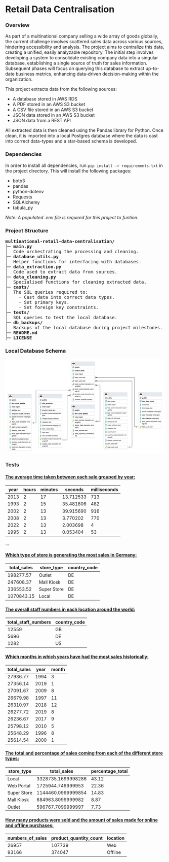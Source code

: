 # Retail Data Centralisation

### Overview

As part of a multinational company selling a wide array of goods globally, the current challenge involves scattered sales data across various sources, hindering accessibility and analysis. The project aims to centralize this data, creating a unified, easily analyzable repository. The initial step involves developing a system to consolidate existing company data into a singular database, establishing a single source of truth for sales information. Subsequent phases will focus on querying this database to extract up-to-date business metrics, enhancing data-driven decision-making within the organization.

This project extracts data from the following sources:
- A database stored in AWS RDS
- A PDF stored in an AWS S3 bucket
- A CSV file stored in an AWS S3 bucket
- JSON data stored in an AWS S3 bucket
- JSON data from a REST API

All extracted data is then cleaned using the Pandas library for Python. Once clean, it is imported into a local Postgres database where the data is cast into correct data-types and a star-based schema is developed.

### Dependencies

In order to install all dependencies, run `pip install -r requirements.txt` in the project directory. This will install the following packages:

- boto3
- pandas
- python-dotenv
- Requests
- SQLAlchemy
- tabula_py

*Note: A populated .env file is required for this project to funtion.*

### Project Structure

<pre>
<b>multinational-retail-data-centralisation/</b>
├─ <b>main.py</b>
│  Code orchestrating the processing and cleaning.
├─ <b>database_utils.py</b>
│  Helper functions for interfacing with databases.
├─ <b>data_extraction.py</b>
│  Code used to extract data from sources.
├─ <b>data_cleaning.py</b>
│  Specialised functions for cleaning extracted data.
├─ <b>casts/</b>
│  The SQL queries required to:
│    - Cast data into correct data types.
│    - Set primary keys.
│    - Set foreign key constraints.
├─ <b>tests/</b>
│  SQL queries to test the local database.
├─ <b>db_backups/</b>
│  Backups of the local database during project milestones.
├─ <b>README.md</b>
├─ <b>LICENSE</b>
</pre>

### Local Database Schema

<div align="center">
  <img src="erd.png" width="1000"/>
</div>

### Tests

#### [The average time taken between each sale grouped by year:](tests/time_between_sales.sql)

|year|hours|minutes|seconds  |milliseconds|
|----|-----|-------|---------|------------|
|2013|2    |17     |13.712533|713         |
|1993|2    |15     |35.481806|482         |
|2002|2    |13     |39.915690|916         |
|2008|2    |13     |3.770202 |770         |
|2022|2    |13     |2.003698 |4           |
|1995|2    |13     |0.053404 |53          |
...

#### [Which type of store is generating the most sales in Germany:](tests/sales_by_german_store_type.sql)

|total_sales|store_type|country_code|
|-----------|----------|------------|
|198277.57  |Outlet    |DE          |
|247608.37  |Mall Kiosk|DE          |
|336553.52  |Super Store|DE          |
|1070843.15 |Local     |DE          |

#### [The overall staff numbers in each location around the world:](tests/staff_by_country.sql)

|total_staff_numbers|country_code|
|-------------------|------------|
|12559              |GB          |
|5696               |DE          |
|1282               |US          |

#### [Which months in which years have had the most sales historically:](tests/sales_by_date.sql)

|total_sales|year|month|
|-----------|----|-----|
|27936.77   |1994|3    |
|27356.14   |2019|1    |
|27091.67   |2009|8    |
|26679.98   |1997|11   |
|26310.97   |2018|12   |
|26277.72   |2019|8    |
|26236.67   |2017|9    |
|25798.12   |2010|5    |
|25648.29   |1996|8    |
|25614.54   |2000|1    |

#### [The total and percentage of sales coming from each of the different store types:](tests/sales_by_store.sql)

|store_type|total_sales|percentage_total|
|----------|-----------|----------------|
|Local     |3328735.1699998286|43.12           |
|Web Portal|1725944.749999953|22.36           |
|Super Store|1144460.0999999854|14.83           |
|Mall Kiosk|684963.8099999982|8.87            |
|Outlet    |596767.7099999997|7.73            |

#### [How many products were sold and the amount of sales made for online and offline purchases:](tests/online_sales.sql)

|numbers_of_sales|product_quantity_count|location|
|----------------|----------------------|--------|
|26957           |107739                |Web     |
|93166           |374047                |Offline |
